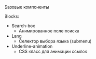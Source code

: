 Базовые компоненты

Blocks:
* Search-box
  * Анимированное поле поиска
* Lang
  * Селектор выбора языка (submenu)
* Underline-animation
  * CSS класс для анимации ссылок
